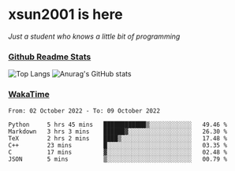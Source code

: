 # xsun2001 is here

*Just a student who knows a little bit of programming*

### [Github Readme Stats](https://github.com/anuraghazra/github-readme-stats)

![Top Langs](https://github-readme-stats.vercel.app/api/top-langs/?username=xsun2001&layout=compact&theme=radical) ![Anurag's GitHub stats](https://github-readme-stats.vercel.app/api?username=xsun2001&show_icons=true&theme=radical)

### [WakaTime](https://wakatime.com)

<!--START_SECTION:waka-->

```text
From: 02 October 2022 - To: 09 October 2022

Python     5 hrs 45 mins   ████████████▒░░░░░░░░░░░░   49.46 %
Markdown   3 hrs 3 mins    ██████▓░░░░░░░░░░░░░░░░░░   26.30 %
TeX        2 hrs 2 mins    ████▒░░░░░░░░░░░░░░░░░░░░   17.48 %
C++        23 mins         █░░░░░░░░░░░░░░░░░░░░░░░░   03.35 %
C          17 mins         ▓░░░░░░░░░░░░░░░░░░░░░░░░   02.48 %
JSON       5 mins          ▒░░░░░░░░░░░░░░░░░░░░░░░░   00.79 %
```

<!--END_SECTION:waka-->
